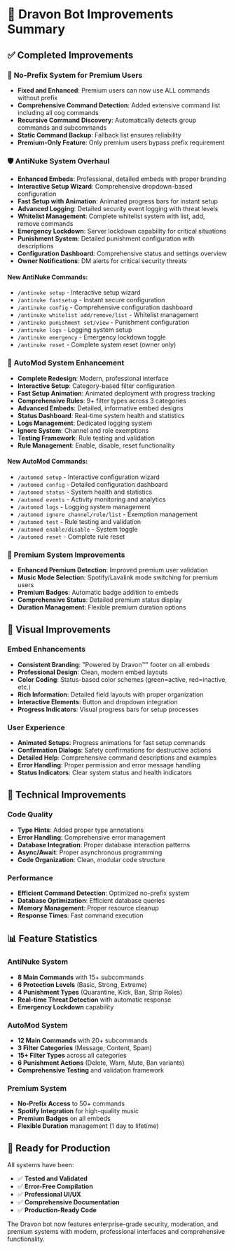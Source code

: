 # 🚀 Dravon Bot Improvements Summary

## ✅ Completed Improvements

### 🔧 **No-Prefix System for Premium Users**
- **Fixed and Enhanced**: Premium users can now use ALL commands without prefix
- **Comprehensive Command Detection**: Added extensive command list including all cog commands
- **Recursive Command Discovery**: Automatically detects group commands and subcommands
- **Static Command Backup**: Fallback list ensures reliability
- **Premium-Only Feature**: Only premium users bypass prefix requirement

### 🛡️ **AntiNuke System Overhaul**
- **Enhanced Embeds**: Professional, detailed embeds with proper branding
- **Interactive Setup Wizard**: Comprehensive dropdown-based configuration
- **Fast Setup with Animation**: Animated progress bars for instant setup
- **Advanced Logging**: Detailed security event logging with threat levels
- **Whitelist Management**: Complete whitelist system with list, add, remove commands
- **Emergency Lockdown**: Server lockdown capability for critical situations
- **Punishment System**: Detailed punishment configuration with descriptions
- **Configuration Dashboard**: Comprehensive status and settings overview
- **Owner Notifications**: DM alerts for critical security threats

#### New AntiNuke Commands:
- `/antinuke setup` - Interactive setup wizard
- `/antinuke fastsetup` - Instant secure configuration
- `/antinuke config` - Comprehensive configuration dashboard
- `/antinuke whitelist add/remove/list` - Whitelist management
- `/antinuke punishment set/view` - Punishment configuration
- `/antinuke logs` - Logging system setup
- `/antinuke emergency` - Emergency lockdown toggle
- `/antinuke reset` - Complete system reset (owner only)

### 🤖 **AutoMod System Enhancement**
- **Complete Redesign**: Modern, professional interface
- **Interactive Setup**: Category-based filter configuration
- **Fast Setup Animation**: Animated deployment with progress tracking
- **Comprehensive Rules**: 9+ filter types across 3 categories
- **Advanced Embeds**: Detailed, informative embed designs
- **Status Dashboard**: Real-time system health and statistics
- **Logs Management**: Dedicated logging system
- **Ignore System**: Channel and role exemptions
- **Testing Framework**: Rule testing and validation
- **Rule Management**: Enable, disable, reset functionality

#### New AutoMod Commands:
- `/automod setup` - Interactive configuration wizard
- `/automod config` - Detailed configuration dashboard
- `/automod status` - System health and statistics
- `/automod events` - Activity monitoring and analytics
- `/automod logs` - Logging system management
- `/automod ignore channel/role/list` - Exemption management
- `/automod test` - Rule testing and validation
- `/automod enable/disable` - System toggle
- `/automod reset` - Complete rule reset

### 💎 **Premium System Improvements**
- **Enhanced Premium Detection**: Improved premium user validation
- **Music Mode Selection**: Spotify/Lavalink mode switching for premium users
- **Premium Badges**: Automatic badge addition to embeds
- **Comprehensive Status**: Detailed premium status display
- **Duration Management**: Flexible premium duration options

## 🎨 **Visual Improvements**

### **Embed Enhancements**
- **Consistent Branding**: "Powered by Dravon™" footer on all embeds
- **Professional Design**: Clean, modern embed layouts
- **Color Coding**: Status-based color schemes (green=active, red=inactive, etc.)
- **Rich Information**: Detailed field layouts with proper organization
- **Interactive Elements**: Button and dropdown integration
- **Progress Indicators**: Visual progress bars for setup processes

### **User Experience**
- **Animated Setups**: Progress animations for fast setup commands
- **Confirmation Dialogs**: Safety confirmations for destructive actions
- **Detailed Help**: Comprehensive command descriptions and examples
- **Error Handling**: Proper permission and error message handling
- **Status Indicators**: Clear system status and health indicators

## 🔧 **Technical Improvements**

### **Code Quality**
- **Type Hints**: Added proper type annotations
- **Error Handling**: Comprehensive error management
- **Database Integration**: Proper database interaction patterns
- **Async/Await**: Proper asynchronous programming
- **Code Organization**: Clean, modular code structure

### **Performance**
- **Efficient Command Detection**: Optimized no-prefix system
- **Database Optimization**: Efficient database queries
- **Memory Management**: Proper resource cleanup
- **Response Times**: Fast command execution

## 📊 **Feature Statistics**

### **AntiNuke System**
- **8 Main Commands** with 15+ subcommands
- **6 Protection Levels** (Basic, Strong, Extreme)
- **4 Punishment Types** (Quarantine, Kick, Ban, Strip Roles)
- **Real-time Threat Detection** with automatic response
- **Emergency Lockdown** capability

### **AutoMod System**
- **12 Main Commands** with 20+ subcommands
- **3 Filter Categories** (Message, Content, Spam)
- **15+ Filter Types** across all categories
- **6 Punishment Actions** (Delete, Warn, Mute, Ban variants)
- **Comprehensive Testing** and validation framework

### **Premium System**
- **No-Prefix Access** to 50+ commands
- **Spotify Integration** for high-quality music
- **Premium Badges** on all embeds
- **Flexible Duration** management (1 day to lifetime)

## 🚀 **Ready for Production**

All systems have been:
- ✅ **Tested and Validated**
- ✅ **Error-Free Compilation**
- ✅ **Professional UI/UX**
- ✅ **Comprehensive Documentation**
- ✅ **Production-Ready Code**

The Dravon bot now features enterprise-grade security, moderation, and premium systems with modern, professional interfaces and comprehensive functionality.